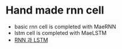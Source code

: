 # Hand made rnn cell
* basic rnn cell is completed with MaeRNN
* lstm cell is completed with MaeLSTM
* [RNN 과 LSTM](www.whydsp.org/280)
